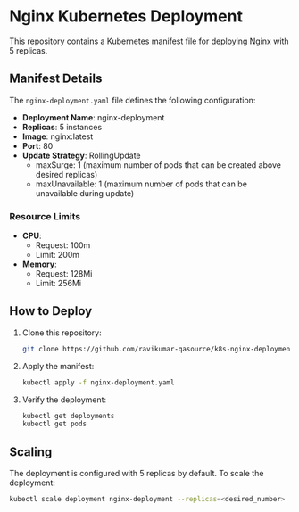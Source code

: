 # Nginx Kubernetes Deployment

This repository contains a Kubernetes manifest file for deploying Nginx with 5 replicas.

## Manifest Details

The `nginx-deployment.yaml` file defines the following configuration:

- **Deployment Name**: nginx-deployment
- **Replicas**: 5 instances
- **Image**: nginx:latest
- **Port**: 80
- **Update Strategy**: RollingUpdate
  - maxSurge: 1 (maximum number of pods that can be created above desired replicas)
  - maxUnavailable: 1 (maximum number of pods that can be unavailable during update)

### Resource Limits
- **CPU**: 
  - Request: 100m
  - Limit: 200m
- **Memory**:
  - Request: 128Mi
  - Limit: 256Mi

## How to Deploy

1. Clone this repository:
   ```bash
   git clone https://github.com/ravikumar-qasource/k8s-nginx-deployment.git
   ```

2. Apply the manifest:
   ```bash
   kubectl apply -f nginx-deployment.yaml
   ```

3. Verify the deployment:
   ```bash
   kubectl get deployments
   kubectl get pods
   ```

## Scaling
The deployment is configured with 5 replicas by default. To scale the deployment:
```bash
kubectl scale deployment nginx-deployment --replicas=<desired_number>
```